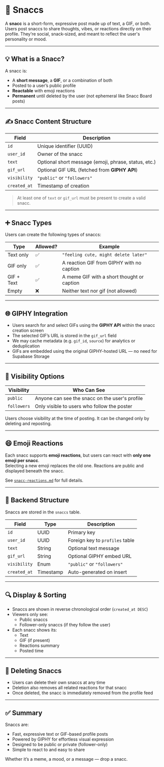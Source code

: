 # 📝 Snaccs

A **snacc** is a short-form, expressive post made up of text, a GIF, or both. Users post snaccs to share thoughts, vibes, or reactions directly on their profile. They're social, snack-sized, and meant to reflect the user's personality or mood.

---

## 💡 What is a Snacc?

A snacc is:
- A **short message**, a **GIF**, or a combination of both
- Posted to a user’s public profile
- **Reactable** with emoji reactions
- **Permanent** until deleted by the user (not ephemeral like Snacc Board posts)

---

## ✍️ Snacc Content Structure

| Field           | Description                                                         |
|------------------|---------------------------------------------------------------------|
| `id`             | Unique identifier (UUID)                                            |
| `user_id`        | Owner of the snacc                                                  |
| `text`           | Optional short message (emoji, phrase, status, etc.)               |
| `gif_url`        | Optional GIF URL (fetched from **GIPHY API**)                       |
| `visibility`     | `"public"` or `"followers"`                                         |
| `created_at`     | Timestamp of creation                                               |

> At least one of `text` or `gif_url` must be present to create a valid snacc.

---

## ➕ Snacc Types

Users can create the following types of snaccs:

| Type            | Allowed? | Example                                                   |
|------------------|----------|-----------------------------------------------------------|
| Text only        | ✅        | `"feeling cute, might delete later"`                    |
| GIF only         | ✅        | A reaction GIF from GIPHY with no caption                |
| GIF + Text       | ✅        | A meme GIF with a short thought or caption               |
| Empty            | ❌        | Neither text nor gif (not allowed)                       |

---

## 🌐 GIPHY Integration

- Users search for and select GIFs using the **GIPHY API** within the snacc creation screen
- The selected GIF’s URL is stored in the `gif_url` field
- We may cache metadata (e.g. `gif_id`, `source`) for analytics or deduplication
- GIFs are embedded using the original GIPHY-hosted URL — no need for Supabase Storage

---

## 🔐 Visibility Options

| Visibility      | Who Can See                                                     |
|------------------|------------------------------------------------------------------|
| `public`         | Anyone can see the snacc on the user's profile                  |
| `followers`      | Only visible to users who follow the poster                     |

Users choose visibility at the time of posting. It can be changed only by deleting and reposting.

---

## 😄 Emoji Reactions

Each snacc supports **emoji reactions**, but users can react with **only one emoji per snacc**.  
Selecting a new emoji replaces the old one. Reactions are public and displayed beneath the snacc.

See [`snacc-reactions.md`](./snacc-reactions.md) for full details.

---

## 🧾 Backend Structure

Snaccs are stored in the `snaccs` table.

| Field         | Type      | Description                              |
|----------------|-----------|------------------------------------------|
| `id`           | UUID      | Primary key                              |
| `user_id`      | UUID      | Foreign key to `profiles` table          |
| `text`         | String    | Optional text message                    |
| `gif_url`      | String    | Optional GIPHY embed URL                 |
| `visibility`   | Enum      | `"public"` or `"followers"`              |
| `created_at`   | Timestamp | Auto-generated on insert                 |

---

## 🔍 Display & Sorting

- Snaccs are shown in reverse chronological order (`created_at DESC`)
- Viewers only see:
  - Public snaccs
  - Follower-only snaccs (if they follow the user)
- Each snacc shows its:
  - Text
  - GIF (if present)
  - Reactions summary
  - Posted time

---

## 🧹 Deleting Snaccs

- Users can delete their own snaccs at any time
- Deletion also removes all related reactions for that snacc
- Once deleted, the snacc is immediately removed from the profile feed

---

## ✅ Summary

Snaccs are:
- Fast, expressive text or GIF-based profile posts
- Powered by GIPHY for effortless visual expression
- Designed to be public or private (follower-only)
- Simple to react to and easy to share

Whether it’s a meme, a mood, or a message — drop a snacc.
